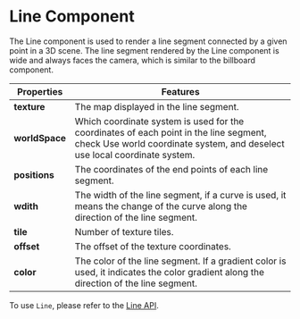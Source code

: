 # Line Component

The Line component is used to render a line segment connected by a given point in a 3D scene. The line segment rendered by the Line component is wide and always faces the camera, which is similar to the billboard component.

Properties | Features
---|---
**texture** | The map displayed in the line segment.
**worldSpace** | Which coordinate system is used for the coordinates of each point in the line segment, check Use world coordinate system, and deselect use local coordinate system.
**positions** | The coordinates of the end points of each line segment.
**wdith** | The width of the line segment, if a curve is used, it means the change of the curve along the direction of the line segment.
**tile** | Number of texture tiles.
**offset** | The offset of the texture coordinates.
**color** | The color of the line segment. If a gradient color is used, it indicates the color gradient along the direction of the line segment.

To use `Line`, please refer to the [Line API](https://docs.cocos.com/creator3d/api/en/classes/particle.line.html).

